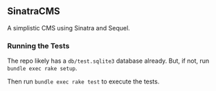 ## SinatraCMS

A simplistic CMS using Sinatra and Sequel.

### Running the Tests

The repo likely has a `db/test.sqlite3` database already. But, if not,
run `bundle exec rake setup`.

Then run `bundle exec rake test` to execute the tests.
